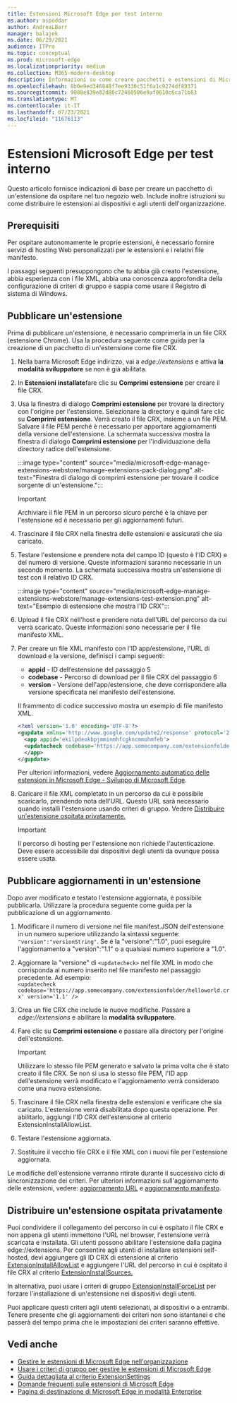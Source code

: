 ```yaml
---
title: Estensioni Microsoft Edge per test interno
ms.author: aspoddar
author: AndreaLBarr
manager: balajek
ms.date: 06/29/2021
audience: ITPro
ms.topic: conceptual
ms.prod: microsoft-edge
ms.localizationpriority: medium
ms.collection: M365-modern-desktop
description: Informazioni su come creare pacchetti e estensioni di Microsoft Edge per test interno nell'organizzazione.
ms.openlocfilehash: 8b0e9ed346848f7ee9330c51f6a1c9274df89371
ms.sourcegitcommit: 9088e839e82d80c72460586e9af0610c6ca71b83
ms.translationtype: MT
ms.contentlocale: it-IT
ms.lasthandoff: 07/23/2021
ms.locfileid: "11676113"
---
```

# <a name="self-host-microsoft-edge-extensions"></a>Estensioni Microsoft Edge per test interno

Questo articolo fornisce indicazioni di base per creare un pacchetto di un'estensione da ospitare nel tuo negozio web. Include inoltre istruzioni su come distribuire le estensioni ai dispositivi e agli utenti dell'organizzazione.

## <a name="prerequisites"></a>Prerequisiti

Per ospitare autonomamente le proprie estensioni, è necessario fornire servizi di hosting Web personalizzati per le estensioni e i relativi file manifesto.

 I passaggi seguenti presuppongono che tu abbia già creato l'estensione, abbia esperienza con i file XML, abbia una conoscenza approfondita della configurazione di criteri di gruppo e sappia come usare il Registro di sistema di Windows.

## <a name="publish-an-extension"></a>Pubblicare un'estensione

Prima di pubblicare un'estensione, è necessario comprimerla in un file CRX (estensione Chrome). Usa la procedura seguente come guida per la creazione di un pacchetto di un'estensione come file CRX.

1. Nella barra Microsoft Edge indirizzo, vai a *edge://extensions* e attiva **la modalità sviluppatore** se non è già abilitata.
2. In **Estensioni installate**fare clic su **Comprimi estensione** per creare il file CRX.
3. Usa la finestra di dialogo **Comprimi estensione** per trovare la directory con l'origine per l'estensione. Selezionare la directory e quindi fare clic su **Comprimi estensione**.  Verrà creato il file CRX, insieme a un file PEM. Salvare il file PEM perché è necessario per apportare aggiornamenti della versione dell'estensione. La schermata successiva mostra la finestra di dialogo **Comprimi estensione** per l'individuazione della directory radice dell'estensione.

   :::image type="content" source="media/microsoft-edge-manage-extensions-webstore/manage-extensions-pack-dialog.png" alt-text="Finestra di dialogo di comprimi estensione per trovare il codice sorgente di un'estensione.":::

   > [!IMPORTANT]
   > Archiviare il file PEM in un percorso sicuro perché è la chiave per l'estensione ed è necessario per gli aggiornamenti futuri.

4. Trascinare il file CRX nella finestra delle estensioni e assicurati che sia caricato.
5. Testare l'estensione e prendere nota del campo ID (questo è l'ID CRX) e del numero di versione. Queste informazioni saranno necessarie in un secondo momento. La schermata successiva mostra un'estensione di test con il relativo ID CRX.

   :::image type="content" source="media/microsoft-edge-manage-extensions-webstore/manage-extensions-test-extension.png" alt-text="Esempio di estensione che mostra l'ID CRX":::

6. Upload il file CRX nell'host e prendere nota dell'URL del percorso da cui verrà scaricato. Queste informazioni sono necessarie per il file manifesto XML.
7. Per creare un file XML manifesto con l'ID app/estensione, l'URL di download e la versione, definisci i campi seguenti:  

   - **appid** - ID dell’estensione del passaggio 5
   - **codebase** - Percorso di download per il file CRX del passaggio 6
   - **version** - Versione dell'app/estensione, che deve corrispondere alla versione specificata nel manifesto dell'estensione.

   Il frammento di codice successivo mostra un esempio di file manifesto XML.

   ```xml
   <?xml version='1.0' encoding='UTF-8'?> 
   <gupdate xmlns='http://www.google.com/update2/response' protocol='2.0'> 
     <app appid='ekilpdeokbpjmminmhfcgkncmmohmfeb'> 
     <updatecheck codebase='https://app.somecompany.com/extensionfolder/helloworld.crx' version='1.0' /> 
     </app> 
   </gupdate> 
   ```

   Per ulteriori informazioni, vedere [Aggiornamento automatico delle estensioni in Microsoft Edge - Sviluppo di Microsoft Edge](/microsoft-edge/extensions-chromium/enterprise/auto-update).

8. Caricare il file XML completato in un percorso da cui è possibile scaricarlo, prendendo nota dell'URL. Questo URL sarà necessario quando installi l'estensione usando criteri di gruppo. Vedere [Distribuire un'estensione ospitata privatamente.](#distribute-a-privately-hosted-extension)

   > [!IMPORTANT]
   > Il percorso di hosting per l'estensione non richiede l'autenticazione. Deve essere accessibile dai dispositivi degli utenti da ovunque possa essere usata.

## <a name="publish-updates-to-an-extension"></a>Pubblicare aggiornamenti in un'estensione

Dopo aver modificato e testato l'estensione aggiornata, ė possibile pubblicarla. Utilizzare la procedura seguente come guida per la pubblicazione di un aggiornamento.

1. Modificare il numero di versione nel file manifest.JSON dell'estensione in un numero superiore utilizzando la sintassi seguente: `"version":"versionString"`. Se ė la "versione":"1.0", puoi eseguire l'aggiornamento a "version":"1.1" o a qualsiasi numero superiore a "1.0".
2. Aggiornare la "versione" di `<updatecheck>` nel file XML in modo che corrisponda al numero inserito nel file manifesto nel passaggio precedente. Ad esempio:<br>`<updatecheck codebase='https://app.somecompany.com/extensionfolder/helloworld.crx' version='1.1' />`
3. Crea un file CRX che include le nuove modifiche. Passare a *edge://extensions* e abilitare la **modalità sviluppatore**.
4. Fare clic su **Comprimi estensione** e passare alla directory per l'origine dell'estensione.

   > [!IMPORTANT]
   > Utilizzare lo stesso file PEM generato e salvato la prima volta che è stato creato il file CRX. Se non si usa lo stesso file PEM, l'ID app dell'estensione verrà modificato e l'aggiornamento verrà considerato come una nuova estensione.

5. Trascinare il file CRX nella finestra delle estensioni e verificare che sia caricato. L'estensione verrà disabilitata dopo questa operazione. Per abilitarlo, aggiungi l'ID CRX dell'estensione al criterio ExtensionInstallAllowList. 
6. Testare l'estensione aggiornata.
7. Sostituire il vecchio file CRX e il file XML con i nuovi file per l'estensione aggiornata.

Le modifiche dell'estensione verranno ritirate durante il successivo ciclo di sincronizzazione dei criteri. Per ulteriori informazioni sull'aggiornamento delle estensioni, vedere: [aggiornamento URL](/microsoft-edge/extensions-chromium/enterprise/auto-update#update-url) e [aggiornamento manifesto](/microsoft-edge/extensions-chromium/enterprise/auto-update#updated-manifest).

## <a name="distribute-a-privately-hosted-extension"></a>Distribuire un'estensione ospitata privatamente

Puoi condividere il collegamento del percorso in cui è ospitato il file CRX e non appena gli utenti immettono l'URL nel browser, l'estensione verrà scaricata e installata. Gli utenti possono abilitare l'estensione dalla pagina edge://extensions. Per consentire agli utenti di installare estensioni self-hosted, devi aggiungere gli ID CRX di estensione al criterio [ExtensionInstallAllowList](/deployedge/microsoft-edge-policies#extensioninstallallowlist) e aggiungere l'URL del percorso in cui è ospitato il file CRX al criterio [ExtensionInstallSources.](/deployedge/microsoft-edge-policies#extensioninstallsources)

In alternativa, puoi usare i criteri di gruppo [ExtensionInstallForceList](/deployedge/microsoft-edge-manage-extensions-policies#force-install-an-extension) per forzare l'installazione di un'estensione nei dispositivi degli utenti.

Puoi applicare questi criteri agli utenti selezionati, ai dispositivi o a entrambi. Tenere presente che gli aggiornamenti dei criteri non sono istantanei e che passerà del tempo prima che le impostazioni dei criteri saranno effettive.

## <a name="see-also"></a>Vedi anche

- [Gestire le estensioni di Microsoft Edge nell'organizzazione](microsoft-edge-manage-extensions.md)
- [Usare i criteri di gruppo per gestire le estensioni di Microsoft Edge](microsoft-edge-manage-extensions-policies.md)
- [Guida dettagliata al criterio ExtensionSettings](microsoft-edge-manage-extensions-ref-guide.md)
- [Domande frequenti sulle estensioni di Microsoft Edge](microsoft-edge-manage-extensions-faq.md)
- [Pagina di destinazione di Microsoft Edge in modalità Enterprise](https://aka.ms/EdgeEnterprise)
